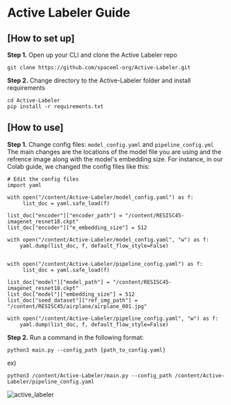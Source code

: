# Active Labeler Guide

## [How to set up]
**Step 1.** Open up your CLI and clone the Active Labeler repo
```
git clone https://github.com/spaceml-org/Active-Labeler.git
```


**Step 2.** Change directory to the Active-Labeler folder and install requirements
```
cd Active-Labeler
pip install -r requirements.txt
```

## [How to use]
**Step 1.** Change config files: ```model_config.yaml``` and ```pipeline_config.yml```
The main changes are the locations of the model file you are using and the refrence image along with the model's embedding size. 
For instance, in our Colab guide, we changed the config files like this:
```
# Edit the config files
import yaml

with open("/content/Active-Labeler/model_config.yaml") as f:
     list_doc = yaml.safe_load(f)

list_doc["encoder"]["encoder_path"] = "/content/RESISC45-imagenet_resnet18.ckpt"
list_doc["encoder"]["e_embedding_size"] = 512

with open("/content/Active-Labeler/model_config.yaml", "w") as f:
    yaml.dump(list_doc, f, default_flow_style=False)


with open("/content/Active-Labeler/pipeline_config.yaml") as f:
     list_doc = yaml.safe_load(f)

list_doc["model"]["model_path"] = "/content/RESISC45-imagenet_resnet18.ckpt"
list_doc["model"]["embedding_size"] = 512
list_doc["seed_dataset"]["ref_img_path"] = "/content/RESISC45/airplane/airplane_001.jpg"

with open("/content/Active-Labeler/pipeline_config.yaml", "w") as f:
    yaml.dump(list_doc, f, default_flow_style=False)
```

**Step 2.**
Run a command in the following format:
```
python3 main.py --config_path {path_to_config.yaml}
```

ex)
```
python3 /content/Active-Labeler/main.py --config_path /content/Active-Labeler/pipeline_config.yaml
```

![active_labeler](https://user-images.githubusercontent.com/66165810/134758246-316cda3f-5e16-47df-ac92-41ae4f154afe.gif)

